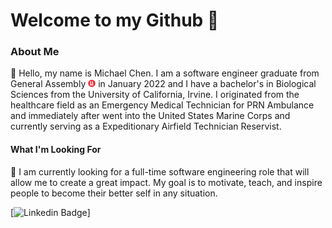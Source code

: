 # Welcome to my Github :wave:

### About Me

:boy: Hello, my name is Michael Chen. I am a software engineer graduate from General Assembly <img src="/general-assembly_logo.png" width="12px" height="12px"> in January 2022 and I have a bachelor's in Biological Sciences from the University of California, Irvine. I originated from the healthcare field as an Emergency Medical Technician for PRN Ambulance and immediately after went into the United States Marine Corps and currently serving as a Expeditionary Airfield Technician Reservist.


#### What I'm Looking For
:eyes: I am currently looking for a full-time software engineering role that will allow me to create a great impact. My goal is to motivate, teach, and inspire people to become their better self in any situation. 

[![Linkedin Badge](https://www.linkedin.com/in/chenmichael2/)]